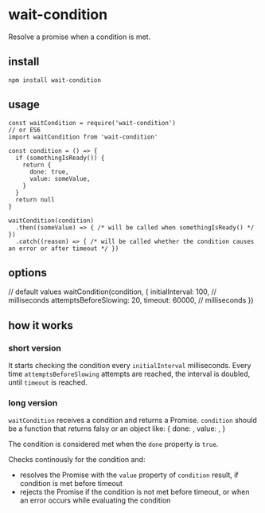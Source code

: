 # wait-condition

Resolve a promise when a condition is met.

## install

```
npm install wait-condition
```

## usage

```
const waitCondition = require('wait-condition')
// or ES6
import waitCondition from 'wait-condition'

const condition = () => {
  if (somethingIsReady()) {
    return {
      done: true,
      value: someValue,
    }
  }
  return null
}

waitCondition(condition)
  .then((someValue) => { /* will be called when somethingIsReady() */ })
  .catch((reason) => { /* will be called whether the condition causes an error or after timeout */ })
```

## options

// default values
waitCondition(condition, {
  initialInterval: 100, // milliseconds
  attemptsBeforeSlowing: 20,
  timeout: 60000, // milliseconds
})

## how it works

### short version

It starts checking the condition every `initialInterval` milliseconds. Every time `attemptsBeforeSlowing` attempts are reached, the interval is doubled, until `timeout` is reached.

### long version

`waitCondition` receives a condition and returns a Promise. `condition` should be a function that returns falsy or an object like:
{
  done: <boolean>,
  value: <anything>,
}

The condition is considered met when the `done` property is `true`.

Checks continously for the condition and:
  - resolves the Promise with the `value` property of `condition` result, if condition is met before timeout
  - rejects the Promise if the condition is not met before timeout, or when an error occurs while evaluating the condition
